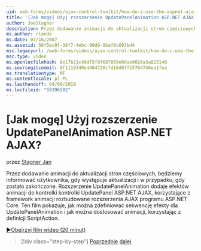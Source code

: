 ```yaml
---
uid: web-forms/videos/ajax-control-toolkit/how-do-i-use-the-aspnet-ajax-updatepanelanimation-extender
title: '[Jak mogę] Użyj rozszerzenie UpdatePanelAnimation ASP.NET AJAX? | Microsoft Docs'
author: JoeStagner
description: Przez dodawanie animacji do aktualizacji stron częściowych, będziemy informować użytkownika, gdy występuje aktualizacji i w przypadku, gdy zostało zakończone. Rozszerzenie UpdatePanelAnimation...
ms.author: riande
ms.date: 07/16/2007
ms.assetid: 56f5ec0f-38f7-4ebc-90d9-9baf0c693bd4
msc.legacyurl: /web-forms/videos/ajax-control-toolkit/how-do-i-use-the-aspnet-ajax-updatepanelanimation-extender
msc.type: video
ms.openlocfilehash: 8e17b21c40df5f8f687059e0daa9028a3a823148
ms.sourcegitcommit: 0f1119340e4464720cfd16d0ff15764746ea1fea
ms.translationtype: MT
ms.contentlocale: pl-PL
ms.lasthandoff: 04/09/2019
ms.locfileid: "59396502"
---
```

# <a name="how-do-i-use-the-aspnet-ajax-updatepanelanimation-extender"></a>[Jak mogę] Użyj rozszerzenie UpdatePanelAnimation ASP.NET AJAX?

przez [Stagner Jan](https://github.com/JoeStagner)

Przez dodawanie animacji do aktualizacji stron częściowych, będziemy informować użytkownika, gdy występuje aktualizacji i w przypadku, gdy zostało zakończone. Rozszerzenie UpdatePanelAnimation dodaje efektów animacji do kontrolki kontrolki UpdatePanel ASP.NET AJAX, korzystające z framework animacji rozbudowane rozszerzenia AJAX programu ASP.NET Core. Ten film pokazuje, jak można zdefiniować sekwencję efekty dla UpdatePanelAnimation i jak można dostosować animacji, korzystając z definicji ScriptAction.

[&#9654;Obejrzyj film wideo (20 minut)](https://channel9.msdn.com/Blogs/ASP-NET-Site-Videos/how-do-i-use-the-aspnet-ajax-updatepanelanimation-extender)

> [!div class="step-by-step"]
> [Poprzednie](how-do-i-use-the-aspnet-ajax-slideshow-extender.md)
> [dalej](how-do-i-the-ajax-toolkit-reorder-control.md)
